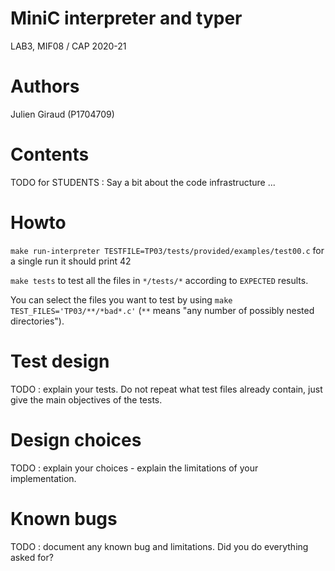 # MiniC interpreter and typer
LAB3, MIF08 / CAP 2020-21

# Authors

Julien Giraud (P1704709)

# Contents

TODO for STUDENTS : Say a bit about the code infrastructure ...

# Howto

`make run-interpreter TESTFILE=TP03/tests/provided/examples/test00.c` for a single run
it should print 42

`make tests` to test all the files in `*/tests/*` according to `EXPECTED` results.

You can select the files you want to test by using `make TEST_FILES='TP03/**/*bad*.c'` (`**` means
"any number of possibly nested directories").

# Test design 

TODO : explain your tests. Do not repeat what test files already contain, just give the main objectives of the tests.

# Design choices

TODO : explain your choices - explain the limitations of your implementation.

# Known bugs

TODO : document any known bug and limitations. Did you do everything asked for?
